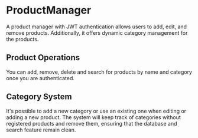 # ProductManager
A product manager with JWT authentication allows users to add, edit, and remove products. Additionally, it offers dynamic category management for the products.

## Product Operations 
You can add, remove, delete and search for products by name and category once you are authenticated.

## Category System
It's possible to add a new category or use an existing one when editing or adding a new product. The system will keep track of categories without registered products and remove them, ensuring that the database and search feature remain clean.
